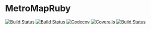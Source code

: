 # MetroMapRuby

[![Build Status](https://travis-ci.com/brainfo/MetroMapRuby.jl.svg?branch=master)](https://travis-ci.com/brainfo/MetroMapRuby.jl)
[![Build Status](https://ci.appveyor.com/api/projects/status/github/brainfo/MetroMapRuby.jl?svg=true)](https://ci.appveyor.com/project/brainfo/MetroMapRuby-jl)
[![Codecov](https://codecov.io/gh/brainfo/MetroMapRuby.jl/branch/master/graph/badge.svg)](https://codecov.io/gh/brainfo/MetroMapRuby.jl)
[![Coveralls](https://coveralls.io/repos/github/brainfo/MetroMapRuby.jl/badge.svg?branch=master)](https://coveralls.io/github/brainfo/MetroMapRuby.jl?branch=master)
[![Build Status](https://api.cirrus-ci.com/github/brainfo/MetroMapRuby.jl.svg)](https://cirrus-ci.com/github/brainfo/MetroMapRuby.jl)
